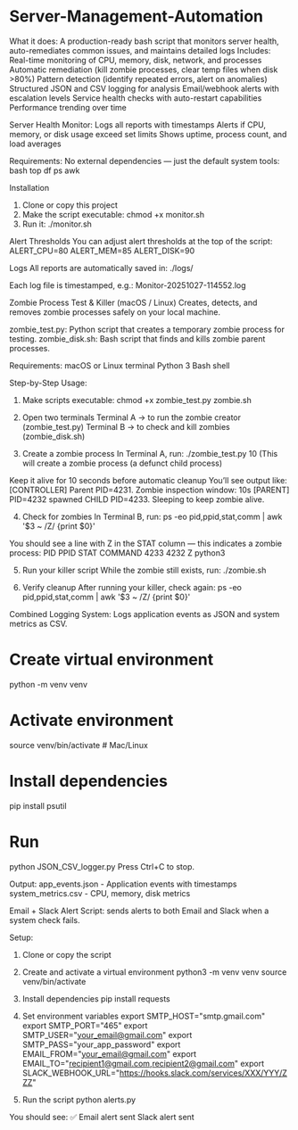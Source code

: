 # Server-Management-Automation

What it does: A production-ready bash script that monitors server health, auto-remediates common issues, and maintains detailed logs
Includes:
Real-time monitoring of CPU, memory, disk, network, and processes
Automatic remediation (kill zombie processes, clear temp files when disk >80%)
Pattern detection (identify repeated errors, alert on anomalies)
Structured JSON and CSV logging for analysis
Email/webhook alerts with escalation levels
Service health checks with auto-restart capabilities
Performance trending over time


Server Health Monitor:
Logs all reports with timestamps
Alerts if CPU, memory, or disk usage exceed set limits
Shows uptime, process count, and load averages

Requirements:
No external dependencies — just the default system tools:
bash
top
df
ps
awk

Installation
1. Clone or copy this project
2. Make the script executable: chmod +x monitor.sh
3. Run it: ./monitor.sh

   
Alert Thresholds
You can adjust alert thresholds at the top of the script:
ALERT_CPU=80
ALERT_MEM=85
ALERT_DISK=90


Logs
All reports are automatically saved in:
./logs/

Each log file is timestamped, e.g.:
Monitor-20251027-114552.log








Zombie Process Test & Killer (macOS / Linux)
Creates, detects, and removes zombie processes safely on your local machine.

zombie_test.py: Python script that creates a temporary zombie process for testing.
zombie_disk.sh: Bash script that finds and kills zombie parent processes.

Requirements:
macOS or Linux terminal
Python 3
Bash shell



Step-by-Step Usage:
1. Make scripts executable:
chmod +x zombie_test.py zombie.sh


2. Open two terminals
Terminal A → to run the zombie creator (zombie_test.py)
Terminal B → to check and kill zombies (zombie_disk.sh)

3. Create a zombie process
In Terminal A, run:
./zombie_test.py 10
(This will create a zombie process (a defunct child process)


Keep it alive for 10 seconds before automatic cleanup
You’ll see output like:
[CONTROLLER] Parent PID=4231. Zombie inspection window: 10s
[PARENT] PID=4232 spawned CHILD PID=4233. Sleeping to keep zombie alive.


4. Check for zombies
In Terminal B, run:
ps -eo pid,ppid,stat,comm | awk '$3 ~ /Z/ {print $0}'

You should see a line with Z in the STAT column — this indicates a zombie process:
PID   PPID  STAT  COMMAND
4233  4232  Z     python3


5. Run your killer script
While the zombie still exists, run:
./zombie.sh

6. Verify cleanup
After running your killer, check again:
ps -eo pid,ppid,stat,comm | awk '$3 ~ /Z/ {print $0}'







Combined Logging System: Logs application events as JSON and system metrics as CSV.

# Create virtual environment
python -m venv venv

# Activate environment
source venv/bin/activate  # Mac/Linux

# Install dependencies
pip install psutil

# Run
python JSON_CSV_logger.py
Press Ctrl+C to stop.

Output:
app_events.json - Application events with timestamps
system_metrics.csv - CPU, memory, disk metrics









Email + Slack Alert Script: sends alerts to both Email and Slack when a system check fails.


Setup:
1. Clone or copy the script

2. Create and activate a virtual environment
python3 -m venv venv
source venv/bin/activate  

3. Install dependencies
pip install requests

4. Set environment variables
export SMTP_HOST="smtp.gmail.com"
export SMTP_PORT="465"
export SMTP_USER="your_email@gmail.com"
export SMTP_PASS="your_app_password"
export EMAIL_FROM="your_email@gmail.com"
export EMAIL_TO="recipient1@gmail.com,recipient2@gmail.com"
export SLACK_WEBHOOK_URL="https://hooks.slack.com/services/XXX/YYY/ZZZ"

5. Run the script
python alerts.py

You should see:
✅ Email alert sent
Slack alert sent

